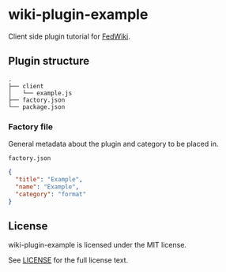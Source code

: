 # wiki-plugin-example

Client side plugin tutorial for [FedWiki](https://github.com/fedwiki/wiki).

## Plugin structure

```
.
├── client
│   └── example.js
├── factory.json
└── package.json
```

### Factory file

General metadata about the plugin and category to be placed in.

`factory.json`

```json
{
  "title": "Example",
  "name": "Example",
  "category": "format"
}
```

## License

wiki-plugin-example is licensed under the MIT license.

See [LICENSE](./LICENSE) for the full license text.
